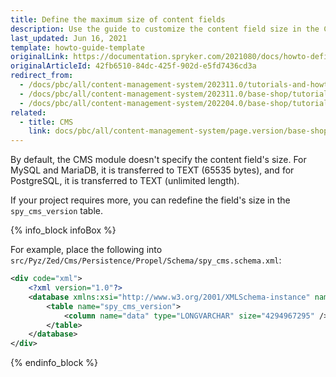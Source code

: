 ```yaml
---
title: Define the maximum size of content fields
description: Use the guide to customize the content field size in the CMS module for your Spryker Projects.
last_updated: Jun 16, 2021
template: howto-guide-template
originalLink: https://documentation.spryker.com/2021080/docs/howto-define-the-maxiumum-size-of-content-fields
originalArticleId: 42fb6510-84dc-425f-902d-e5fd7436cd3a
redirect_from:
  - /docs/pbc/all/content-management-system/202311.0/tutorials-and-howtos/howto-define-the-maxiumum-size-of-content-fields.html
  - /docs/pbc/all/content-management-system/202311.0/base-shop/tutorials-and-howtos/howto-define-the-maximum-size-of-content-fields.html
  - /docs/pbc/all/content-management-system/202204.0/base-shop/tutorials-and-howtos/define-the-maximum-size-of-content-fields.html
related:
  - title: CMS
    link: docs/pbc/all/content-management-system/page.version/base-shop/cms-feature-overview/cms-feature-overview.html
---
```


By default, the CMS module doesn't specify the content field's size. For MySQL and MariaDB, it is transferred to TEXT (65535 bytes), and for PostgreSQL, it is transferred to TEXT (unlimited length).

If your project requires more, you can redefine the field's size in the `spy_cms_version` table.

{% info_block infoBox %}

For example, place the following into `src/Pyz/Zed/Cms/Persistence/Propel/Schema/spy_cms.schema.xml`:

```xml
<div code="xml">
	<?xml version="1.0"?>
	<database xmlns:xsi="http://www.w3.org/2001/XMLSchema-instance" name="zed" xsi:noNamespaceSchemaLocation="http://static.spryker.com/schema-01.xsd" namespace="OrmZedCmsPersistence" package="src.Orm.Zed.Cms.Persistence">
		<table name="spy_cms_version">
			<column name="data" type="LONGVARCHAR" size="4294967295" />
		</table>
	</database>
</div>
```

{% endinfo_block %}
